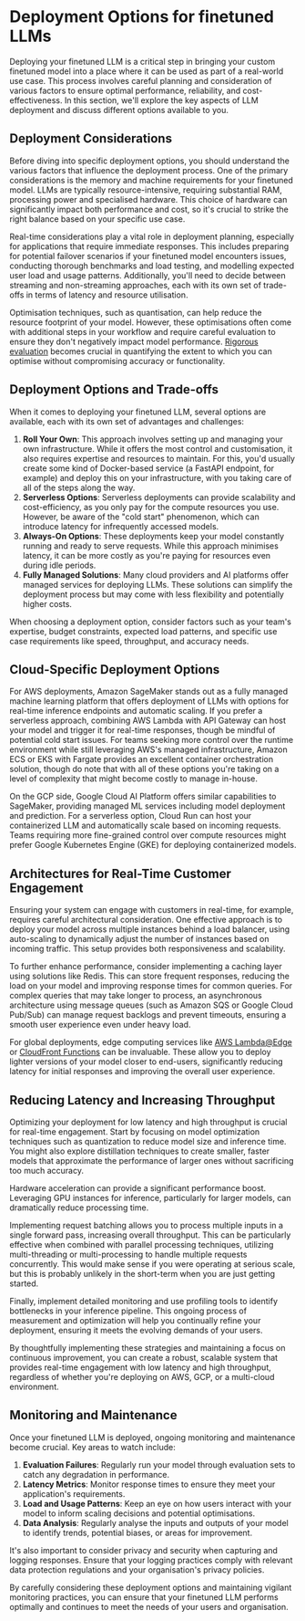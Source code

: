 # Deployment Options for finetuned LLMs

Deploying your finetuned LLM is a critical step in bringing your custom
finetuned model into a place where it can be used as part of a real-world use
case. This process involves careful planning and consideration of various
factors to ensure optimal performance, reliability, and cost-effectiveness. In
this section, we'll explore the key aspects of LLM deployment and discuss
different options available to you.

## Deployment Considerations

Before diving into specific deployment options, you should understand the
various factors that influence the deployment process. One of the primary
considerations is the memory and machine requirements for your finetuned model.
LLMs
are typically resource-intensive, requiring substantial RAM, processing power
and specialised hardware. This choice of hardware can significantly impact both
performance and cost, so it's crucial to strike the right balance based on your
specific use case.

Real-time considerations play a vital role in deployment planning, especially
for applications that require immediate responses. This includes preparing for
potential failover scenarios if your finetuned model encounters issues,
conducting thorough benchmarks and load testing, and modelling expected user
load and usage patterns. Additionally, you'll need to decide between streaming
and non-streaming approaches, each with its own set of trade-offs in terms of
latency and resource utilisation.

Optimisation techniques, such as quantisation, can help reduce the resource
footprint of your model. However, these optimisations often come with additional
steps in your workflow and require careful evaluation to ensure they don't
negatively impact model performance. [Rigorous evaluation](./evaluation-for-finetuning.md)
becomes crucial in quantifying the extent to which you can optimise without
compromising accuracy or functionality.

## Deployment Options and Trade-offs

When it comes to deploying your finetuned LLM, several options are available,
each with its own set of advantages and challenges:

1. **Roll Your Own**: This approach involves setting up and managing your own
   infrastructure. While it offers the most control and customisation, it also
   requires expertise and resources to maintain. For this, you'd
   usually create some kind of Docker-based service (a FastAPI endpoint, for
   example) and deploy this on your infrastructure, with you taking care of all
   of the steps along the way.
2. **Serverless Options**: Serverless deployments can provide scalability and
   cost-efficiency, as you only pay for the compute resources you use. However,
   be aware of the "cold start" phenomenon, which can introduce latency for
   infrequently accessed models.
3. **Always-On Options**: These deployments keep your model constantly running
   and ready to serve requests. While this approach minimises latency, it can be
   more costly as you're paying for resources even during idle periods.
4. **Fully Managed Solutions**: Many cloud providers and AI platforms offer
   managed services for deploying LLMs. These solutions can simplify the
   deployment process but may come with less flexibility and potentially higher
   costs.

When choosing a deployment option, consider factors such as your team's
expertise, budget constraints, expected load patterns, and specific use case
requirements like speed, throughput, and accuracy needs.

## Cloud-Specific Deployment Options

For AWS deployments, Amazon SageMaker stands out as a fully managed machine
learning platform that offers deployment of LLMs with options for
real-time inference endpoints and automatic scaling. If you prefer a serverless
approach, combining AWS Lambda with API Gateway can host your model and trigger
it for real-time responses, though be mindful of potential cold start issues.
For teams seeking more control over the runtime environment while still
leveraging AWS's managed infrastructure, Amazon ECS or EKS with Fargate provides
an excellent container orchestration solution, though do note that with all of
these options you're taking on a level of complexity that might become costly to
manage in-house.

On the GCP side, Google Cloud AI Platform offers similar capabilities to
SageMaker, providing managed ML services including model deployment and
prediction. For a serverless option, Cloud Run can host your containerized LLM
and automatically scale based on incoming requests. Teams requiring more
fine-grained control over compute resources might prefer Google Kubernetes
Engine (GKE) for deploying containerized models.

## Architectures for Real-Time Customer Engagement

Ensuring your system can engage with customers in real-time, for example, requires careful
architectural consideration. One effective approach is to deploy your model
across multiple instances behind a load balancer, using auto-scaling to
dynamically adjust the number of instances based on incoming traffic. This setup
provides both responsiveness and scalability.

To further enhance performance, consider implementing a caching layer using
solutions like Redis. This can store frequent responses, reducing the load on
your model and improving response times for common queries. For complex queries
that may take longer to process, an asynchronous architecture using message
queues (such as Amazon SQS or Google Cloud Pub/Sub) can manage request backlogs
and prevent timeouts, ensuring a smooth user experience even under heavy load.

For global deployments, edge computing services like [AWS Lambda@Edge](https://docs.aws.amazon.com/AmazonCloudFront/latest/DeveloperGuide/lambda-at-the-edge.html?tag=soumet-20) or
[CloudFront Functions](https://docs.aws.amazon.com/AmazonCloudFront/latest/DeveloperGuide/cloudfront-functions.html?tag=soumet-20) can be invaluable. These allow you to deploy lighter
versions of your model closer to end-users, significantly reducing latency for
initial responses and improving the overall user experience.

## Reducing Latency and Increasing Throughput

Optimizing your deployment for low latency and high throughput is crucial for
real-time engagement. Start by focusing on model optimization techniques such as
quantization to reduce model size and inference time. You might also explore
distillation techniques to create smaller, faster models that approximate the
performance of larger ones without sacrificing too much accuracy.

Hardware acceleration can provide a significant performance boost. Leveraging
GPU instances for inference, particularly for larger models, can dramatically
reduce processing time.

Implementing request batching allows you to process multiple inputs in a single
forward pass, increasing overall throughput. This can be particularly effective
when combined with parallel processing techniques, utilizing multi-threading or
multi-processing to handle multiple requests concurrently. This would make sense
if you were operating at serious scale, but this is probably unlikely in the
short-term when you are just getting started.

Finally, implement detailed monitoring and use profiling tools to identify
bottlenecks in your inference pipeline. This ongoing process of measurement and
optimization will help you continually refine your deployment, ensuring it meets
the evolving demands of your users.

By thoughtfully implementing these strategies and maintaining a focus on
continuous improvement, you can create a robust, scalable system that provides
real-time engagement with low latency and high throughput, regardless of whether
you're deploying on AWS, GCP, or a multi-cloud environment.

## Monitoring and Maintenance

Once your finetuned LLM is deployed, ongoing monitoring and maintenance become
crucial. Key areas to watch include:

1. **Evaluation Failures**: Regularly run your model through evaluation sets to
   catch any degradation in performance.
2. **Latency Metrics**: Monitor response times to ensure they meet your
   application's requirements.
3. **Load and Usage Patterns**: Keep an eye on how users interact with your model
   to inform scaling decisions and potential optimisations.
4. **Data Analysis**: Regularly analyse the inputs and outputs of your model to
   identify trends, potential biases, or areas for improvement.

It's also important to consider privacy and security when capturing and logging
responses. Ensure that your logging practices comply with relevant data
protection regulations and your organisation's privacy policies.

By carefully considering these deployment options and maintaining vigilant
monitoring practices, you can ensure that your finetuned LLM performs optimally
and continues to meet the needs of your users and organisation.
